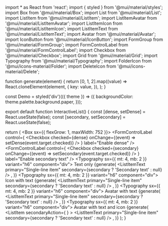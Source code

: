 import * as React from 'react';
import { styled } from '@mui/material/styles';
import Box from '@mui/material/Box';
import List from '@mui/material/List';
import ListItem from '@mui/material/ListItem';
import ListItemAvatar from '@mui/material/ListItemAvatar';
import ListItemIcon from '@mui/material/ListItemIcon';
import ListItemText from '@mui/material/ListItemText';
import Avatar from '@mui/material/Avatar';
import IconButton from '@mui/material/IconButton';
import FormGroup from '@mui/material/FormGroup';
import FormControlLabel from '@mui/material/FormControlLabel';
import Checkbox from '@mui/material/Checkbox';
import Grid from '@mui/material/Grid';
import Typography from '@mui/material/Typography';
import FolderIcon from '@mui/icons-material/Folder';
import DeleteIcon from '@mui/icons-material/Delete';

function generate(element) {
  return [0, 1, 2].map((value) =>
    React.cloneElement(element, {
      key: value,
    }),
  );
}

const Demo = styled('div')(({ theme }) => ({
  backgroundColor: theme.palette.background.paper,
}));

export default function InteractiveList() {
  const [dense, setDense] = React.useState(false);
  const [secondary, setSecondary] = React.useState(false);

  return (
    <Box sx={{ flexGrow: 1, maxWidth: 752 }}>
      <FormGroup row>
        <FormControlLabel
          control={
            <Checkbox
              checked={dense}
              onChange={(event) => setDense(event.target.checked)}
            />
          }
          label="Enable dense"
        />
        <FormControlLabel
          control={
            <Checkbox
              checked={secondary}
              onChange={(event) => setSecondary(event.target.checked)}
            />
          }
          label="Enable secondary text"
        />
      </FormGroup>
      <Grid container spacing={2}>
        <Grid item xs={12} md={6}>
          <Typography sx={{ mt: 4, mb: 2 }} variant="h6" component="div">
            Text only
          </Typography>
          <Demo>
            <List dense={dense}>
              {generate(
                <ListItem>
                  <ListItemText
                    primary="Single-line item"
                    secondary={secondary ? 'Secondary text' : null}
                  />
                </ListItem>,
              )}
            </List>
          </Demo>
        </Grid>
        <Grid item xs={12} md={6}>
          <Typography sx={{ mt: 4, mb: 2 }} variant="h6" component="div">
            Icon with text
          </Typography>
          <Demo>
            <List dense={dense}>
              {generate(
                <ListItem>
                  <ListItemIcon>
                    <FolderIcon />
                  </ListItemIcon>
                  <ListItemText
                    primary="Single-line item"
                    secondary={secondary ? 'Secondary text' : null}
                  />
                </ListItem>,
              )}
            </List>
          </Demo>
        </Grid>
      </Grid>
      <Grid container spacing={2}>
        <Grid item xs={12} md={6}>
          <Typography sx={{ mt: 4, mb: 2 }} variant="h6" component="div">
            Avatar with text
          </Typography>
          <Demo>
            <List dense={dense}>
              {generate(
                <ListItem>
                  <ListItemAvatar>
                    <Avatar>
                      <FolderIcon />
                    </Avatar>
                  </ListItemAvatar>
                  <ListItemText
                    primary="Single-line item"
                    secondary={secondary ? 'Secondary text' : null}
                  />
                </ListItem>,
              )}
            </List>
          </Demo>
        </Grid>
        <Grid item xs={12} md={6}>
          <Typography sx={{ mt: 4, mb: 2 }} variant="h6" component="div">
            Avatar with text and icon
          </Typography>
          <Demo>
            <List dense={dense}>
              {generate(
                <ListItem
                  secondaryAction={
                    <IconButton edge="end" aria-label="delete">
                      <DeleteIcon />
                    </IconButton>
                  }
                >
                  <ListItemAvatar>
                    <Avatar>
                      <FolderIcon />
                    </Avatar>
                  </ListItemAvatar>
                  <ListItemText
                    primary="Single-line item"
                    secondary={secondary ? 'Secondary text' : null}
                  />
                </ListItem>,
              )}
            </List>
          </Demo>
        </Grid>
      </Grid>
    </Box>
  );
}